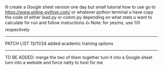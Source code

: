 Ill create a Google sheet version one day but
small tutorial how to use
go to https://www.online-python.com/ or whatever python terminal u have 
copy the code of either lead.py or comm.py depending on what stats u want to calculate for
run and follow instructions 👍 
Note: for yes/no, use 1/0 respectively 
__________________________________________
PATCH LIST
13/11/24
added academic training options







__________________________________________
TO BE ADDED:
merge the two of them together
turn it into a Google sheet
turn into a website and force natty to host for me 